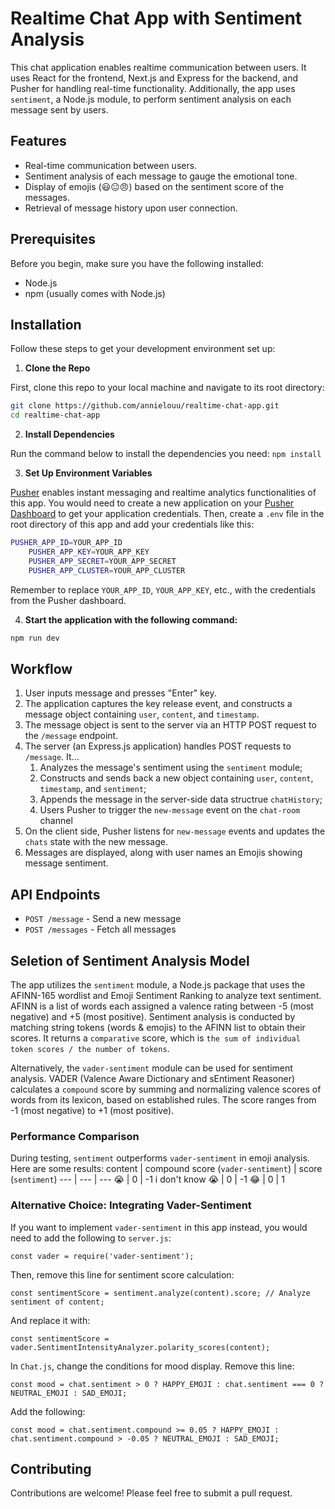 # Realtime Chat App with Sentiment Analysis
This chat application enables realtime communication between users. It uses React for the frontend, Next.js and Express for the backend, and Pusher for handling real-time functionality. Additionally, the app uses `sentiment`, a Node.js module, to perform sentiment analysis on each message sent by users.

## Features
- Real-time communication between users.
- Sentiment analysis of each message to gauge the emotional tone.
- Display of emojis (😃😐😠) based on the sentiment score of the messages.
- Retrieval of message history upon user connection.

## Prerequisites
Before you begin, make sure you have the following installed:
- Node.js
- npm (usually comes with Node.js)

## Installation
Follow these steps to get your development environment set up:
1. **Clone the Repo**

First, clone this repo to your local machine and navigate to its root directory:
```bash
git clone https://github.com/annielouu/realtime-chat-app.git
cd realtime-chat-app
```
2. **Install Dependencies**

Run the command below to install the dependencies you need:
```npm install```

3. **Set Up Environment Variables**

[Pusher](https://pusher.com) enables instant messaging and realtime analytics functionalities of this app. You would need to create a new application on your [Pusher Dashboard](http://bit.ly/pusher-dashboard) to get your application credentials. Then, create a `.env` file in the root directory of this app and add your credentials like this:
```bash
PUSHER_APP_ID=YOUR_APP_ID
    PUSHER_APP_KEY=YOUR_APP_KEY
    PUSHER_APP_SECRET=YOUR_APP_SECRET
    PUSHER_APP_CLUSTER=YOUR_APP_CLUSTER
```
Remember to replace `YOUR_APP_ID`, `YOUR_APP_KEY`, etc., with the credentials from the Pusher dashboard.

4. **Start the application with the following command:**
```bash
npm run dev
```

## Workflow
1. User inputs message and presses "Enter" key.
2. The application captures the key release event, and constructs a message object containing `user`, `content`, and `timestamp`.
3. The message object is sent to the server via an HTTP POST request to the `/message` endpoint.
4. The server (an Express.js application) handles POST requests to `/message`. It...
    1) Analyzes the message's sentiment using the `sentiment` module;
    2) Constructs and sends back a new object containing `user`, `content`, `timestamp`, and `sentiment`;
    3) Appends the message in the server-side data structrue `chatHistory`;
    4) Users Pusher to trigger the `new-message` event on the `chat-room` channel
5. On the client side, Pusher listens for `new-message` events and updates the `chats` state with the new message.
6. Messages are displayed, along with user names an Emojis showing message sentiment.

## API Endpoints
- `POST /message` - Send a new message
- `POST /messages` - Fetch all messages

## Seletion of Sentiment Analysis Model

The app utilizes the `sentiment` module, a Node.js package that uses the AFINN-165 wordlist and Emoji Sentiment Ranking to analyze text sentiment. AFINN is a list of words each assigned a valence rating between -5 (most negative) and +5 (most positive). Sentiment analysis is conducted by matching string tokens (words & emojis) to the AFINN list to obtain their scores. It returns a `comparative` score, which is `the sum of individual token scores / the number of tokens`.

Alternatively, the `vader-sentiment` module can be used for sentiment analysis. VADER (Valence Aware Dictionary and sEntiment Reasoner) calculates a `compound` score by summing and normalizing valence scores of words from its lexicon, based on established rules. The score ranges from -1 (most negative) to +1 (most positive).

### Performance Comparison ###
During testing, `sentiment` outperforms `vader-sentiment` in emoji analysis. Here are some results:
content | compound score (`vader-sentiment`) | score (`sentiment`)
--- | --- | ---
😭 | 0 | -1 
i don't know 😭 | 0 | -1
😂 | 0 | 1

### Alternative Choice: Integrating Vader-Sentiment
If you want to implement `vader-sentiment` in this app instead, you would need to add the following to  `server.js`:
```
const vader = require('vader-sentiment');
```
Then, remove this line for sentiment score calculation:
```
const sentimentScore = sentiment.analyze(content).score; // Analyze sentiment of content;
```
And replace it with:
```
const sentimentScore = vader.SentimentIntensityAnalyzer.polarity_scores(content);
```
In `Chat.js`, change the conditions for mood display. Remove this line:
```
const mood = chat.sentiment > 0 ? HAPPY_EMOJI : chat.sentiment === 0 ? NEUTRAL_EMOJI : SAD_EMOJI;
```
Add the following:
```
const mood = chat.sentiment.compound >= 0.05 ? HAPPY_EMOJI : chat.sentiment.compound > -0.05 ? NEUTRAL_EMOJI : SAD_EMOJI;
```

## Contributing
Contributions are welcome! Please feel free to submit a pull request.
